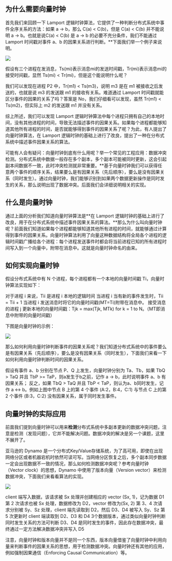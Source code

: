 ## 为什么需要向量时钟

首先我们来回顾一下 Lamport 逻辑时钟算法，它提供了一种判断分布式系统中事件全序关系的方法：如果 a -> b，那么 C(a) < C(b)，但是 C(a) < C(b) 并不能说明 a -> b。也就是说C(a) < C(b) 是 a -> b 的必要不充分条件，我们不能通过 Lamport 时间戳对事件 a、b 的因果关系进行判断。**下面我们举一个例子来说明。

![](https://pic3.zhimg.com/v2-b08e4490c19be8cd711763ea0220d69a_1440w.jpg)

假设有三个进程在发消息，Ts(mi)表示消息mi的发送时间戳，Tr(mi)表示消息mi的接受时间戳，显然 Ts(mi) < Tr(mi)，但是这个能说明什么呢？

我们可以发现在进程 P2 中，Tr(m1) < Ts(m3)，说明 m3 是在 m1 被接收之后发送的，也就是说 m3 的发送跟 m1 的接收有关系。难道通过 Lamport 时间戳就能区分事件的因果的关系了吗？答案是 No，我们仔细看可以发现，虽然 Tr(m1) < Ts(m2)，但实际上 m2 的发送跟 m1 并没有关系。

综上所述，我们可以发现 Lamport 逻辑时钟算法中每个进程只拥有自己的本地时间，没有其他进程的时间，导致无法描述事件的因果关系。如果每个进程都能够知道其他所有进程的时间，是否就能够得到事件的因果关系了呢？为此，有人提出了向量时钟算法，在 Lamport 逻辑时钟的基础上进行了改良，提出了一种在分布式系统中描述事件因果关系的算法。

可能有人会有疑问：向量时钟到底有什么用呢？举一个常见的工程应用：数据冲突检测。分布式系统中数据一般存在多个副本，多个副本可能被同时更新，这会引起副本间数据不一致，此时冲突检测就非常重要。**基于向量时钟我们可以获得任意两个事件的顺序关系，结果要么是有因果关系（先后顺序），要么是没有因果关系（同时发生）。通过向量时钟，我们能够识别到如果两个数据更新操作是同时发生的关系，那么说明出现了数据冲突。后面我们会详细说明相关的实现。

## 什么是向量时钟

通过上面的分析我们知道向量时钟算法是**在 Lamport 逻辑时钟的基础上进行了改良，用于在分布式系统中描述事件因果关系的算法。**那么为什么叫向量时钟呢？前面我们知道如果每个进程都能够知道其他所有进程的时间，就能够通过计算得到事件的因果关系。向量时钟算法利用了向量这种数据结构将全局各个进程的逻辑时间戳广播给各个进程：每个进程发送事件时都会将当前进程已知的所有进程时间写入到一个向量中，附带在消息中。这就是向量时钟命名的由来。

## 如何实现向量时钟

假设分布式系统中有 N 个进程，每个进程都有一个本地的向量时间戳 Ti，向量时钟算法实现如下：

对于进程 i 来说，Tii 是进程 i 本地的逻辑时间
当进程 i 当有新的事件发生时，Tii = Tii + 1
当进程 i 发送消息时将它的向量时间戳(MT=Ti)附带在消息中。
接受消息的进程 j 更新本地的向量时间戳：Tjk = max(Tjk, MTk) for k = 1 to N。（MT即消息中附带的向量时间戳）

下图是向量时钟的示例：

![](https://pic2.zhimg.com/v2-8b038f68a5e6321f3e1a0d573496305b_1440w.jpg)

  

那么如何利用向量时钟判断事件的因果关系呢？我们知道分布式系统中的事件要么是有因果关系（先后顺序），要么是没有因果关系（同时发生），下面我们来看一下如何利用向量时钟判断时间的因果关系。

假设有事件 a、b 分别在节点 P、Q 上发生，向量时钟分别为 Ta、Tb，如果 TbQ > TaQ 并且 TbP >= TaP，则a发生于b之前，记作 a -> b，此时说明事件 a、b 有因果关系； 反之，如果 TbQ > TaQ 并且 TbP < TaP，则认为a、b同时发生，记作 a <-> b。例如上图中节点 B 上的第 4 个事件 (A:2，B:4，C:1) 与节点 C 上的第 2 个事件 (B:3，C:2) 没有因果关系，属于同时发生事件。

## 向量时钟的实际应用

前面我们提到向量时钟可以用来**检测**分布式系统中多副本更新的数据冲突问题，注意是检测（发现问题），它并不能解决问题。数据冲突的解决是另一个课题，这里不展开了。

亚马逊的 Dynamo 是一个分布式Key/Value存储系统，为了高可用，即使在出现网络分区或者机器宕机时依然可读可写。当网络分区恢复之后，多个副本同步数据一定会出现数据不一致的情况，那么如何检测数据冲突呢？参考向量时钟（Vector clock）的思想，Dynamo 中使用了版本向量（Version vector）来检测数据冲突，下面我们来看看算法的实现。

  

![](https://pic3.zhimg.com/v2-9c3f1e32dfb654f760790a8b39ca8a40_1440w.jpg)

  
client 端写入数据，该请求被 Sx 处理并创建相应的 vector (Sx, 1)，记为数据 D1
第 2 次请求也被 Sx 处理，数据修改为 D2，vector 修改为(Sx, 2)
第 3、4 次请求分别被 Sy、Sz 处理，client 端先读取到 D2，然后 D3、D4 被写入 Sy、Sz
第 5 次更新时 client 端读取到 D2、D3 和 D4 3个数据版本，通过类似向量时钟判断同时发生关系的方法可判断 D3、D4 是同时发生的事件，因此存在数据冲突，最终通过一定方法解决数据冲突并写入 D5

注意，向量时钟和版本向量并不是同一个东西，版本向量借鉴了向量时钟中利用向量来判断事件的因果关系的思想，用于检测数据冲突。向量时钟还有其他的应用，例如强制因果通信（Enforcing Causal Communication）等。